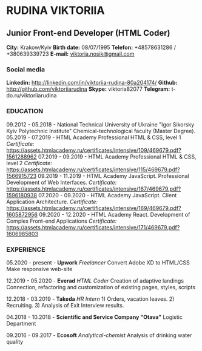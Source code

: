 # RUDINA VIKTORIIA
## Junior Front-end Developer (HTML Coder)

**City:** Krakow/Kyiv
**Birth date:** 08/07/1995
**Telefon:** +48578631286 / +380639339723
**E-mail:** viktoria.nosik@gmail.com

### Social media

**Linkedin:** http://linkedin.com/in/viktoriia-rudina-80a204174/
**Github:** http://github.com/viktoriiarudina
**Skype:** viktoria82077
**Telegram:** t-do.ru/viktoriiarudina


### EDUCATION

09.2012 - 05.2018 - National Technical University of Ukraine "Igor Sikorsky Kyiv Polytechnic Institute"
                    Chemical-technological faculty (Master Degree).
05.2019 - 07.2019 - HTML Academy
                    Professional HTML & CSS, level 1
                    *Certificate:* https://assets.htmlacademy.ru/certificates/intensive/109/469679.pdf?1561288962
07.2019 - 09.2019 - HTML Academy
                    Professional HTML & CSS, level 2
                    *Certificate:* https://assets.htmlacademy.ru/certificates/intensive/115/469679.pdf?1566915723
09.2019 - 11.2019 - HTML Academy
                    JavaScript. Professional Development of Web Interfaces.
                    *Certificate:* https://assets.htmlacademy.ru/certificates/intensive/167/469679.pdf?1596180938
07.2020 - 09.2020 - HTML Academy
                    JavaScript. Client Application Architecture.
                    *Certificate:* https://assets.htmlacademy.ru/certificates/intensive/169/469679.pdf?1605872956
09.2020 - 12.2020 - HTML Academy
                    React.
                    Development of Complex Front-end Applications
                    *Certificate:* https://assets.htmlacademy.ru/certificates/intensive/171/469679.pdf?1606985803
                    
                    
### EXPERIENCE

05.2020 - present - **Upwork**
                    *Freelancer*
                    Convert Adobe XD to HTML/CSS Make responsive web-site
                    
12.2019 - 05.2020 - **Everad**
                    *HTML Coder*
                    Creation of adaptive landings
                    Connection, refactoring and customization of existing pages, styles, scripts
                    
12.2018 - 03.2019 - **Takeda**
                    *HR Intern*
                    1) Orders, vacation leaves.
                    2) Recruiting.
                    3) Analysis of Exit Interview results.

04.2018 - 10.2018 - **Scientific and Service Company "Otava"**
                    Logistic Department

09.2016 - 09.2017 - **Ecosoft**
                    *Analytical-chemist*
                    Analysis of drinking water quality
